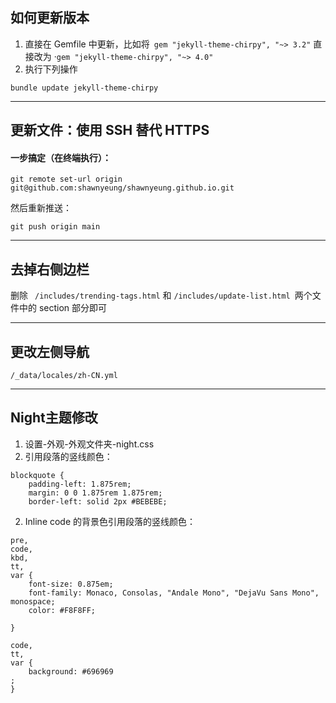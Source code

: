 ## 如何更新版本

1. 直接在 Gemfile 中更新，比如将` gem "jekyll-theme-chirpy", "~> 3.2"` 直接改为 ·`gem "jekyll-theme-chirpy", "~> 4.0"`
2. 执行下列操作

```
bundle update jekyll-theme-chirpy
```

---



## 更新文件：使用 SSH 替代 HTTPS

#### 一步搞定（在终端执行）：

```
git remote set-url origin git@github.com:shawnyeung/shawnyeung.github.io.git
```

然后重新推送：

```
git push origin main
```

---



## 去掉右侧边栏

删除 ` /includes/trending-tags.html`  和 `/includes/update-list.html `两个文件中的 section 部分即可

---

## 更改左侧导航

`/_data/locales/zh-CN.yml` 

---

## Night主题修改

1. 设置-外观-外观文件夹-night.css
1. 引用段落的竖线颜色：

```text
blockquote {
    padding-left: 1.875rem;
    margin: 0 0 1.875rem 1.875rem;
    border-left: solid 2px #BEBEBE;
```

2. Inline code 的背景色引用段落的竖线颜色：

```text
pre,
code,
kbd,
tt,
var {
    font-size: 0.875em;
    font-family: Monaco, Consolas, "Andale Mono", "DejaVu Sans Mono", monospace;
    color: #F8F8FF;

}

code,
tt,
var {
    background: #696969
;
}

```
